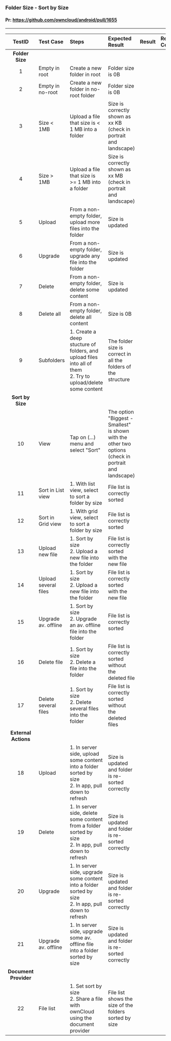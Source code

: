 ### Folder Size - Sort by Size

#### Pr: https://github.com/owncloud/android/pull/1655 


---

 
| TestID | Test Case | Steps | Expected Result | Result | Related Comment |
| :----: | :-------- | :---- | :-------------- | :----: | :-------------- |
|**Folder Size**||||||
| 1 | Empty in root | Create a new folder in root | Folder size is 0B |  |  |
| 2 | Empty in no-root | Create a new folder in no-root folder | Folder size is 0B |  |  |
| 3 | Size < 1MB | Upload a file that size is < 1 MB into a folder | Size is correctly shown as xx KB (check in portrait and landscape) |  |  |
| 4 | Size > 1MB | Upload a file that size is >= 1 MB into a folder | Size is correctly shown as xx MB (check in portrait and landscape) |  |  |
| 5 | Upload | From a non-empty folder, upload more files into the folder | Size is updated |  |  |
| 6 | Upgrade | From a non-empty folder, upgrade any file into the folder | Size is updated |  |  |
| 7 | Delete | From a non-empty folder, delete some content | Size is updated |  |  |
| 8 | Delete all | From a non-empty folder, delete all content | Size is 0B |  |  |
| 9 | Subfolders | 1. Create a deep stucture of folders, and upload files into all of them <br>2. Try to upload/delete some content| The folder size is correct in all the folders of the structure |  |  |
|**Sort by Size**||||||
| 10 | View | Tap on (...) menu and select "Sort" | The option "Biggest - Smallest" is shown with the other two options (check in portrait and landscape) |  |  |
| 11 | Sort in List view | 1. With list view, select to sort a folder by size | File list is correctly sorted |  |  |
| 12 | Sort in Grid view | 1. With grid view, select to sort a folder by size | File list is correctly sorted |  |  |
| 13 | Upload new file | 1. Sort by size<br>2. Upload a new file into the folder | File list is correctly sorted with the new file|  |  |
| 14 | Upload several files | 1. Sort by size<br>2. Upload a new file into the folder | File list is correctly sorted with the new file|  |  |
| 15 | Upgrade av. offline | 1. Sort by size<br>2. Upgrade an av. offline file into the folder | File list is correctly sorted |  |  |
| 16 | Delete file | 1. Sort by size<br>2. Delete a file into the folder | File list is correctly sorted without the deleted file|  |  |
| 17 | Delete several files | 1. Sort by size<br>2. Delete several files into the folder | File list is correctly sorted without the deleted files|  |  |
|**External Actions**||||||
| 18 | Upload | 1. In server side, upload some content into a folder sorted by size<br>2. In app, pull down to refresh | Size is updated and folder is re-sorted correctly |  |  |
| 19 | Delete | 1. In server side, delete some content from a folder sorted by size<br>2. In app, pull down to refresh | Size is updated and folder is re-sorted correctly|  |  |
| 20 | Upgrade | 1. In server side, upgrade some content into a folder sorted by size<br>2. In app, pull down to refresh | Size is updated and folder is re-sorted correctly|  |  |
| 21 | Upgrade av. offline | 1. In server side, upgrade some av. offline file into a folder sorted by size | Size is updated and folder is re-sorted correctly|  |  |
|**Document Provider**||||||
| 22 | File list | 1. Set sort by size<br>2. Share a file with ownCloud using the document provider | File list shows the size of the folders sorted by size|  |  |